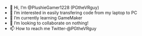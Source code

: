 - 👋 Hi, I’m @PlushieGamer1228 (PGtheVRguy)
- 👀 I’m interested in easily transfering code from my laptop to PC 
- 🌱 I’m currently learning GameMaker
- 💞️ I’m looking to collaborate on nothing!
- 📫 How to reach me Twitter-@PGtheVRguy

<!---
PlushieGamer1228/PlushieGamer1228 is a ✨ special ✨ repository because its `README.md` (this file) appears on your GitHub profile.
You can click the Preview link to take a look at your changes.
--->
